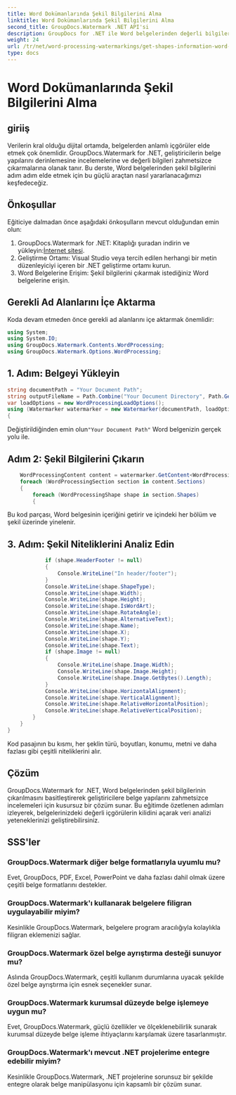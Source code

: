 ```yaml
---
title: Word Dokümanlarında Şekil Bilgilerini Alma
linktitle: Word Dokümanlarında Şekil Bilgilerini Alma
second_title: GroupDocs.Watermark .NET API'si
description: GroupDocs for .NET ile Word belgelerinden değerli bilgilere kolayca ulaşın. Gelişmiş veri analizi için şekil bilgilerini sorunsuz bir şekilde çıkarın.
weight: 24
url: /tr/net/word-processing-watermarkings/get-shapes-information-word-docs/
type: docs
---
```

# Word Dokümanlarında Şekil Bilgilerini Alma

## giriiş
Verilerin kral olduğu dijital ortamda, belgelerden anlamlı içgörüler elde etmek çok önemlidir. GroupDocs.Watermark for .NET, geliştiricilerin belge yapılarını derinlemesine incelemelerine ve değerli bilgileri zahmetsizce çıkarmalarına olanak tanır. Bu derste, Word belgelerinden şekil bilgilerini adım adım elde etmek için bu güçlü araçtan nasıl yararlanacağımızı keşfedeceğiz.
## Önkoşullar
Eğiticiye dalmadan önce aşağıdaki önkoşulların mevcut olduğundan emin olun:
1.  GroupDocs.Watermark for .NET: Kitaplığı şuradan indirin ve yükleyin:[İnternet sitesi](https://releases.groupdocs.com/Watermark/net/).
2. Geliştirme Ortamı: Visual Studio veya tercih edilen herhangi bir metin düzenleyiciyi içeren bir .NET geliştirme ortamı kurun.
3. Word Belgelerine Erişim: Şekil bilgilerini çıkarmak istediğiniz Word belgelerine erişin.

## Gerekli Ad Alanlarını İçe Aktarma
Koda devam etmeden önce gerekli ad alanlarını içe aktarmak önemlidir:
```csharp
using System;
using System.IO;
using GroupDocs.Watermark.Contents.WordProcessing;
using GroupDocs.Watermark.Options.WordProcessing;
```
## 1. Adım: Belgeyi Yükleyin
```csharp
string documentPath = "Your Document Path";
string outputFileName = Path.Combine("Your Document Directory", Path.GetFileName(documentPath));
var loadOptions = new WordProcessingLoadOptions();
using (Watermarker watermarker = new Watermarker(documentPath, loadOptions))
{
```
 Değiştirildiğinden emin olun`"Your Document Path"` Word belgenizin gerçek yolu ile.
## Adım 2: Şekil Bilgilerini Çıkarın
```csharp
	WordProcessingContent content = watermarker.GetContent<WordProcessingContent>();
	foreach (WordProcessingSection section in content.Sections)
	{
		foreach (WordProcessingShape shape in section.Shapes)
		{
```
Bu kod parçası, Word belgesinin içeriğini getirir ve içindeki her bölüm ve şekil üzerinde yinelenir.
## 3. Adım: Şekil Niteliklerini Analiz Edin
```csharp
			if (shape.HeaderFooter != null)
			{
				Console.WriteLine("In header/footer");
			}
			Console.WriteLine(shape.ShapeType);
			Console.WriteLine(shape.Width);
			Console.WriteLine(shape.Height);
			Console.WriteLine(shape.IsWordArt);
			Console.WriteLine(shape.RotateAngle);
			Console.WriteLine(shape.AlternativeText);
			Console.WriteLine(shape.Name);
			Console.WriteLine(shape.X);
			Console.WriteLine(shape.Y);
			Console.WriteLine(shape.Text);
			if (shape.Image != null)
			{
				Console.WriteLine(shape.Image.Width);
				Console.WriteLine(shape.Image.Height);
				Console.WriteLine(shape.Image.GetBytes().Length);
			}
			Console.WriteLine(shape.HorizontalAlignment);
			Console.WriteLine(shape.VerticalAlignment);
			Console.WriteLine(shape.RelativeHorizontalPosition);
			Console.WriteLine(shape.RelativeVerticalPosition);
		}
	}
}
```
Kod pasajının bu kısmı, her şeklin türü, boyutları, konumu, metni ve daha fazlası gibi çeşitli niteliklerini alır.

## Çözüm
GroupDocs.Watermark for .NET, Word belgelerinden şekil bilgilerinin çıkarılmasını basitleştirerek geliştiricilere belge yapılarını zahmetsizce incelemeleri için kusursuz bir çözüm sunar. Bu eğitimde özetlenen adımları izleyerek, belgelerinizdeki değerli içgörülerin kilidini açarak veri analizi yeteneklerinizi geliştirebilirsiniz.
## SSS'ler
### GroupDocs.Watermark diğer belge formatlarıyla uyumlu mu?
Evet, GroupDocs, PDF, Excel, PowerPoint ve daha fazlası dahil olmak üzere çeşitli belge formatlarını destekler.
### GroupDocs.Watermark'ı kullanarak belgelere filigran uygulayabilir miyim?
Kesinlikle GroupDocs.Watermark, belgelere program aracılığıyla kolaylıkla filigran eklemenizi sağlar.
### GroupDocs.Watermark özel belge ayrıştırma desteği sunuyor mu?
Aslında GroupDocs.Watermark, çeşitli kullanım durumlarına uyacak şekilde özel belge ayrıştırma için esnek seçenekler sunar.
### GroupDocs.Watermark kurumsal düzeyde belge işlemeye uygun mu?
Evet, GroupDocs.Watermark, güçlü özellikler ve ölçeklenebilirlik sunarak kurumsal düzeyde belge işleme ihtiyaçlarını karşılamak üzere tasarlanmıştır.
### GroupDocs.Watermark'ı mevcut .NET projelerime entegre edebilir miyim?
Kesinlikle GroupDocs.Watermark, .NET projelerine sorunsuz bir şekilde entegre olarak belge manipülasyonu için kapsamlı bir çözüm sunar.